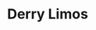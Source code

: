 ---
title: "Derry Limos"
address: "Derry Limos, 26 Rossville Street, Derry, BT48 6LP"
tel: "+44 (0)28 7136 0888 (/ M 07974360888)"
county: "Derry"
category: "Chauffeur Services"
type: "Content"
lat: "54.9918098449707"
lng: "-7.320168972015381"
---